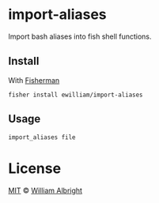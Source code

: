 # import-aliases

Import bash aliases into fish shell functions.

## Install

With [Fisherman][Fisherman]

```
fisher install ewilliam/import-aliases
```

## Usage

```
import_aliases file
```

# License
[MIT](http://opensource.org/licenses/MIT) © [William Albright][Author]

[Author]: https://github.com/ewilliam
[Fisherman]: https://github.com/fisherman/fisherman

